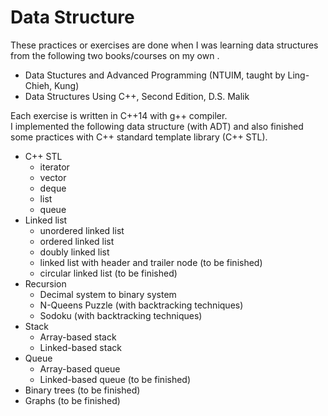 # Data Structure
These practices or exercises are done when I was learning data structures from the following two books/courses on my own .

- Data Stuctures and Advanced Programming (NTUIM, taught by Ling-Chieh, Kung) 
- Data Structures Using C++, Second Edition, D.S. Malik

Each exercise is written in C++14 with g++ compiler.\
I implemented the following data structure (with ADT) and also finished some practices with C++ standard template library (C++ STL).

- C++ STL 
    - iterator
    - vector
    - deque
    - list
    - queue
- Linked list
    - unordered linked list
    - ordered linked list
    - doubly linked list
    - linked list with header and trailer node (to be finished)
    - circular linked list (to be finished)
- Recursion
    - Decimal system to binary system
    - N-Queens Puzzle (with backtracking techniques)
    - Sodoku (with backtracking techniques)
- Stack
    - Array-based stack
    - Linked-based stack
- Queue
    - Array-based queue
    - Linked-based queue (to be finished)
- Binary trees (to be finished)
- Graphs (to be finished)
